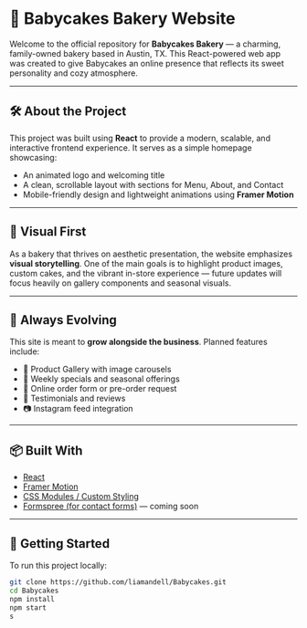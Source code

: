 # 🍰 Babycakes Bakery Website

Welcome to the official repository for **Babycakes Bakery** — a charming, family-owned bakery based in Austin, TX. This React-powered web app was created to give Babycakes an online presence that reflects its sweet personality and cozy atmosphere.

---

## 🛠️ About the Project

This project was built using **React** to provide a modern, scalable, and interactive frontend experience. It serves as a simple homepage showcasing:

- An animated logo and welcoming title
- A clean, scrollable layout with sections for Menu, About, and Contact
- Mobile-friendly design and lightweight animations using **Framer Motion**

---

## 📸 Visual First

As a bakery that thrives on aesthetic presentation, the website emphasizes **visual storytelling**. One of the main goals is to highlight product images, custom cakes, and the vibrant in-store experience — future updates will focus heavily on gallery components and seasonal visuals.

---

## 🔁 Always Evolving

This site is meant to **grow alongside the business**. Planned features include:

- 🧁 Product Gallery with image carousels
- 📅 Weekly specials and seasonal offerings
- 🧾 Online order form or pre-order request
- 💬 Testimonials and reviews
- 📷 Instagram feed integration

---

## 📦 Built With

- [React](https://reactjs.org/)
- [Framer Motion](https://www.framer.com/motion/)
- [CSS Modules / Custom Styling](https://developer.mozilla.org/en-US/docs/Web/CSS)
- [Formspree (for contact forms)](https://formspree.io/) — coming soon

---

## 🚀 Getting Started

To run this project locally:

```bash
git clone https://github.com/liamandell/Babycakes.git
cd Babycakes
npm install
npm start
s